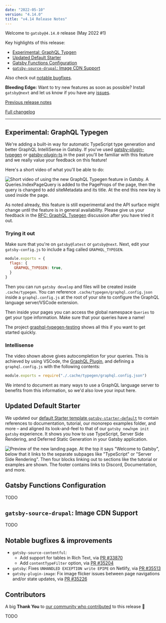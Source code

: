 ```yaml
---
date: "2022-05-10"
version: "4.14.0"
title: "v4.14 Release Notes"
---
```


Welcome to `gatsby@4.14.0` release (May 2022 #1)

Key highlights of this release:

- [Experimental: GraphQL Typgen](#experimental-graphql-typegen)
- [Updated Default Starter](#updated-default-starter)
- [Gatsby Functions Configuration](#gatsby-functions-configuration)
- [`gatsby-source-drupal`: Image CDN Support](#gatsby-source-drupal-image-cdn-support)

Also check out [notable bugfixes](#notable-bugfixes--improvements).

**Bleeding Edge:** Want to try new features as soon as possible? Install `gatsby@next` and let us know if you have any [issues](https://github.com/gatsbyjs/gatsby/issues).

[Previous release notes](/docs/reference/release-notes/v4.13)

[Full changelog][full-changelog]

---

## Experimental: GraphQL Typegen

We're adding a built-in way for automatic TypeScript type generation and better GraphQL IntelliSense in Gatsby. If you've used [gatsby-plugin-typegen](https://github.com/cometkim/gatsby-plugin-typegen) or [gatsby-plugin-ts](https://github.com/d4rekanguok/gatsby-typescript/tree/master/packages/gatsby-plugin-ts) in the past you'll be familiar with this feature and we really value your feedback on this feature!

Here's a short video of what you'll be able to do:

<img
  alt="Short video of using the new GraphQL Typegen feature in Gatsby. A Queries.IndexPageQuery is added to the PageProps of the page, then the query is changed to add siteMetadata and its title. At the end this new key is used inside the page."
  src="https://user-images.githubusercontent.com/16143594/167390143-9188b688-a903-406a-ba01-2d4b69f32ccf.gif"
  loading="lazy"
/>

As noted already, this feature is still experimental and the API surface might change until the feature is in general availability. Please give us your feedback in the [RFC: GraphQL Typegen](https://github.com/gatsbyjs/gatsby/discussions/35420) discussion after you have tried it out.

### Trying it out

Make sure that you're on `gatsby@latest` or `gatsby@next`. Next, edit your `gatsby-config.js` to include a flag called `GRAPHQL_TYPEGEN`.

```js:title=gatsby-config.js
module.exports = {
  flags: {
    GRAPHQL_TYPEGEN: true,
  }
}
```

Then you can run `gatsby develop` and files will be created inside `.cache/typegen`. You can reference `.cache/typegen/graphql.config.json` inside a `graphql.config.js` at the root of your site to configure the GraphQL language server/VSCode extension.

Then inside your pages you can access the global namespace `Queries` to get your type information. Make sure that your queries have a name!

The project [graphql-typegen-testing](https://github.com/LekoArts/graphql-typegen-testing) shows all this if you want to get started quickly.

### Intellisense

The video shown above gives autocompletion for your queries. This is achieved by using VSCode, the [GraphQL Plugin](https://marketplace.visualstudio.com/items?itemName=GraphQL.vscode-graphql), and defining a `graphql.config.js` with the following contents:

```js:title=graphql.config.js
module.exports = require("./.cache/typegen/graphql.config.json")
```

We intend to document as many ways to use a GraphQL language server to benefits from this information, so we'd also love your input here.

## Updated Default Starter

We updated our [default Starter template `gatsby-starter-default`](https://www.gatsbyjs.com/starters/gatsbyjs/gatsby-starter-default/) to contain references to documentation, tutorial, our monorepo examples folder, and more – and aligned its look-and-feel to that of our `gatsby new`/`npm init gatsby` experience. It shows you how to use TypeScript, Server Side Rendering, and Deferred Static Generation in your Gatsby application.

![Preview of the new landing page. At the top it says "Welcome to Gatsby", below that it links to the separate subpages like "TypeScript" or "Server Side Rendering". Then four blocks linking out to sections like the tutorial or examples are shown. The footer contains links to Discord, Documentation, and more.](https://user-images.githubusercontent.com/16143594/167383192-e33e7b23-fa70-4a3f-8238-97f6273cecdc.png)

## Gatsby Functions Configuration

TODO

## `gatsby-source-drupal`: Image CDN Support

TODO

## Notable bugfixes & improvements

- `gatsby-source-contentful`:
  - Add support for tables in Rich Text, via [PR #33870](https://github.com/gatsbyjs/gatsby/pull/33870)
  - Add `contentTypeFilter` option, via [PR #35204](https://github.com/gatsbyjs/gatsby/pull/35204)
- `gatsby`: Fixes `UNHANDLED EXCEPTION write EPIPE` on Netlify, via [PR #35513](https://github.com/gatsbyjs/gatsby/pull/35513)
- `gatsby-plugin-image`: Fix image flicker issues between page navigations and/or state updates, via [PR #35226](https://github.com/gatsbyjs/gatsby/pull/35226)

## Contributors

A big **Thank You** to [our community who contributed][full-changelog] to this release 💜

TODO

[full-changelog]: https://github.com/gatsbyjs/gatsby/compare/gatsby@4.14.0-next.0...gatsby@4.14.0
